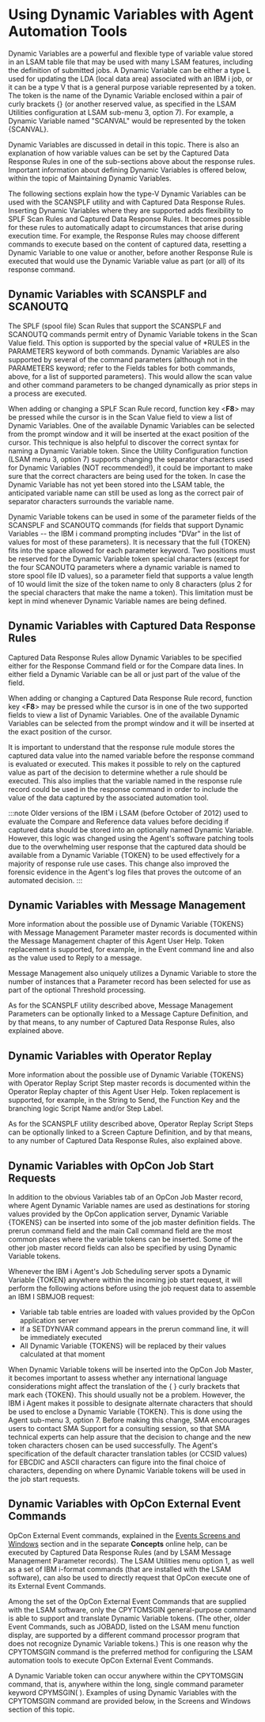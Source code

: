 # Using Dynamic Variables with Agent Automation Tools

Dynamic Variables are a powerful and flexible type of variable value
stored in an LSAM table file that may be used with many LSAM features,
including the definition of submitted jobs. A Dynamic Variable can be
either a type L used for updating the LDA (local data area) associated
with an IBM i job, or it can be a type V that is a general purpose
variable represented by a token. The token is the name of the Dynamic
Variable enclosed within a pair of curly brackets {} (or another
reserved value, as specified in the LSAM Utilities configuration at LSAM
sub-menu 3, option 7). For example, a Dynamic Variable named "SCANVAL"
would be represented by the token {SCANVAL}.

Dynamic Variables are discussed in detail in this topic. There is also
an explanation of how variable values can be set by the Captured Data
Response Rules in one of the sub-sections above about the response
rules. Important information about defining Dynamic Variables is offered
below, within the topic of Maintaining Dynamic Variables.

The following sections explain how the type-V Dynamic Variables can be
used with the SCANSPLF utility and with Captured Data Response Rules.
Inserting Dynamic Variables where they are supported adds flexibility to
SPLF Scan Rules and Captured Data Response Rules. It becomes possible
for these rules to automatically adapt to circumstances that arise
during execution time. For example, the Response Rules may choose
different commands to execute based on the content of captured data,
resetting a Dynamic Variable to one value or another, before another
Response Rule is executed that would use the Dynamic Variable value as
part (or all) of its response command.

## Dynamic Variables with SCANSPLF and SCANOUTQ

The SPLF (spool file) Scan Rules that support the SCANSPLF and SCANOUTQ
commands permit entry of Dynamic Variable tokens in the Scan Value
field. This option is supported by the special value of \*RULES in the
PARAMETERS keyword of both commands. Dynamic Variables are also
supported by several of the command parameters (although not in the
PARAMETERS keyword; refer to the Fields tables for both commands, above,
for a list of supported parameters). This would allow the scan value and
other command parameters to be changed dynamically as prior steps in a
process are executed.

When adding or changing a SPLF Scan Rule record, function key \<**F8**\>
may be pressed while the cursor is in the Scan Value field to view a
list of Dynamic Variables. One of the available Dynamic Variables can be
selected from the prompt window and it will be inserted at the exact
position of the cursor. This technique is also helpful to discover the
correct syntax for naming a Dynamic Variable token. Since the Utility
Configuration function (LSAM menu 3, option 7) supports changing the
separator characters used for Dynamic Variables (NOT recommended!), it
could be important to make sure that the correct characters are being
used for the token. In case the Dynamic Variable has not yet been stored
into the LSAM table, the anticipated variable name can still be used as
long as the correct pair of separator characters surrounds the variable
name.

Dynamic Variable tokens can be used in some of the parameter fields of
the SCANSPLF and SCANOUTQ commands (for fields that support Dynamic
Variables -- the IBM i command prompting includes "DVar" in the list
of values for most of these parameters). It is necessary that the full
{TOKEN} fits into the space allowed for each parameter keyword. Two
positions must be reserved for the Dynamic Variable token special
characters (except for the four SCANOUTQ parameters where a dynamic
variable is named to store spool file ID values), so a parameter field
that supports a value length of 10 would limit the size of the token
name to only 8 characters (plus 2 for the special characters that make
the name a token). This limitation must be kept in mind whenever Dynamic
Variable names are being defined.

## Dynamic Variables with Captured Data Response Rules

Captured Data Response Rules allow Dynamic Variables to be specified
either for the Response Command field or for the Compare data lines. In
either field a Dynamic Variable can be all or just part of the value of
the field.

When adding or changing a Captured Data Response Rule record, function
key \<**F8**\> may be pressed while the cursor is in one of the two
supported fields to view a list of Dynamic Variables. One of the
available Dynamic Variables can be selected from the prompt window and
it will be inserted at the exact position of the cursor.

It is important to understand that the response rule module stores the
captured data value into the named variable before the response command
is evaluated or executed. This makes it possible to rely on the captured
value as part of the decision to determine whether a rule should be
executed. This also implies that the variable named in the response rule
record could be used in the response command in order to include the
value of the data captured by the associated automation tool.

:::note
Older versions of the IBM i LSAM (before October of 2012) used to evaluate the Compare and Reference data values before deciding if captured data should be stored into an optionally named Dynamic Variable. However, this logic was changed using the Agent's software patching tools due to the overwhelming user response that the captured data should be available from a Dynamic Variable {TOKEN} to be used effectively for a majority of response rule use cases. This change also improved the forensic evidence in the Agent's log files that proves the outcome of an automated decision.
:::

## Dynamic Variables with Message Management

More information about the possible use of Dynamic Variable {TOKENS}
with Message Management Parameter master records is documented within
the Message Management chapter of this Agent User Help. Token
replacement is supported, for example, in the Event command line and
also as the value used to Reply to a message.

Message Management also uniquely utilizes a Dynamic Variable to store
the number of instances that a Parameter record has been selected for
use as part of the optional Threshold processing.

As for the SCANSPLF utility described above, Message Management
Parameters can be optionally linked to a Message Capture Definition, and
by that means, to any number of Captured Data Response Rules, also
explained above.

## Dynamic Variables with Operator Replay

More information about the possible use of Dynamic Variable {TOKENS}
with Operator Replay Script Step master records is documented within the
Operator Replay chapter of this Agent User Help. Token replacement is
supported, for example, in the String to Send, the Function Key and the
branching logic Script Name and/or Step Label.

As for the SCANSPLF utility described above, Operator Replay Script
Steps can be optionally linked to a Screen Capture Definition, and by
that means, to any number of Captured Data Response Rules, also
explained above.

## Dynamic Variables with OpCon Job Start Requests

In addition to the obvious Variables tab of an OpCon Job Master record,
where Agent Dynamic Variable names are used as destinations for storing
values provided by the OpCon application server, Dynamic Variable
{TOKENS} can be inserted into some of the job master definition fields.
The prerun command field and the main Call command field are the most
common places where the variable tokens can be inserted. Some of the
other job master record fields can also be specified by using Dynamic
Variable tokens.

Whenever the IBM i Agent's Job Scheduling server spots a Dynamic
Variable {TOKEN} anywhere within the incoming job start request, it will
perform the following actions before using the job request data to
assemble an IBM I SBMJOB request:

- Variable tab table entries are loaded with values provided by the
    OpCon application server
- If a SETDYNVAR command appears in the prerun command line, it will
    be immediately executed
- All Dynamic Variable {TOKENS} will be replaced by their values
    calculated at that moment

When Dynamic Variable tokens will be inserted into the OpCon Job Master,
it becomes important to assess whether any international language
considerations might affect the translation of the { } curly brackets
that mark each {TOKEN}. This should usually not be a problem. However,
the IBM i Agent makes it possible to designate alternate characters that
should be used to enclose a Dynamic Variable {TOKEN}. This is done using
the Agent sub-menu 3, option 7. Before making this change, SMA
encourages users to contact SMA Support for a consulting session, so
that SMA technical experts can help assure that the decision to change
and the new token characters chosen can be used successfully. The
Agent's specification of the default character translation tables (or
CCSID values) for EBCDIC and ASCII characters can figure into the final
choice of characters, depending on where Dynamic Variable tokens will be
used in the job start requests.

## Dynamic Variables with OpCon External Event Commands

OpCon External Event commands, explained in the [Events Screens and Windows](/events-utilities/events-screens)
section and in the separate **Concepts** online help, can be executed by
Captured Data Response Rules (and by LSAM Message Management Parameter
records). The LSAM Utilities menu option 1, as well as a set of IBM
i-format commands (that are installed with the LSAM software), can also
be used to directly request that OpCon execute one of its External Event
Commands.

Among the set of the OpCon External Event Commands that are supplied
with the LSAM software, only the CPYTOMSGIN general-purpose command is
able to support and translate Dynamic Variable tokens. (The other, older
Event Commands, such as JOBADD, listed on the LSAM menu function
display, are supported by a different command processor program that
does not recognize Dynamic Variable tokens.) This is one reason why the
CPYTOMSGIN command is the preferred method for configuring the LSAM
automation tools to execute OpCon External Event Commands.

A Dynamic Variable token can occur anywhere within the CPYTOMSGIN
command, that is, anywhere within the long, single command parameter
keyword CPYMSGIN( ). Examples of using Dynamic Variables with the
CPYTOMSGIN command are provided below, in the Screens and Windows
section of this topic.
